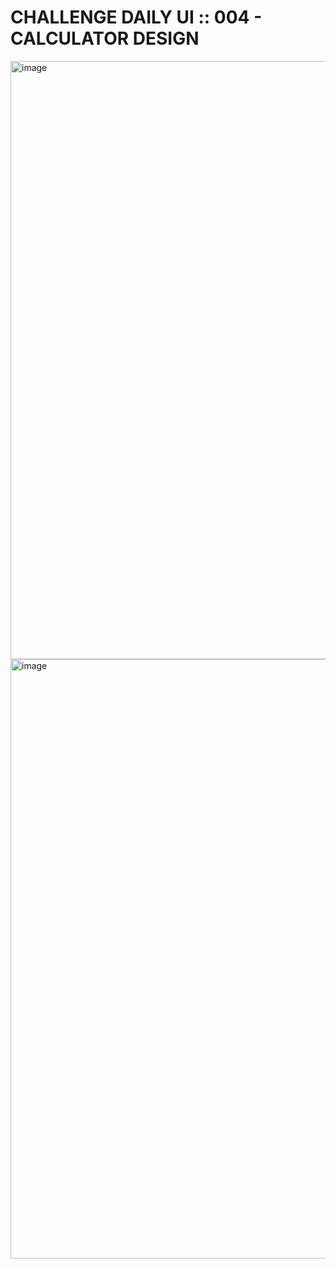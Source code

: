 # CHALLENGE DAILY UI :: 004 - CALCULATOR DESIGN

<img width="957" alt="image" src="https://user-images.githubusercontent.com/6808728/192982444-8cec40aa-5037-47cd-a593-1edebc5d9735.png">

<img width="959" alt="image" src="https://user-images.githubusercontent.com/6808728/192982795-87ff35eb-9b28-4691-9930-76aa09fac585.png">



